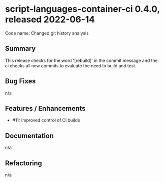 # script-languages-container-ci 0.4.0, released 2022-06-14

Code name: Changed git history analysis

## Summary

This release checks for the word '[rebuild]' in the commit message and the ci checks all new commits to evaluate the need to build and test.

## Bug Fixes

n/a

## Features / Enhancements

 -  #11: Improved control of CI builds

## Documentation

n/a

## Refactoring

n/a
